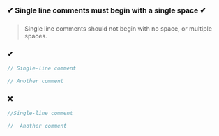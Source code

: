 ### ✔ Single line comments must begin with a single space ✔
###

> Single line comments should not begin with no space, or multiple spaces.

### ✔
``` csharp
// Single-line comment
```
``` csharp
// Another comment
```

### ❌ 
``` csharp
//Single-line comment
```
``` csharp
//  Another comment
```
